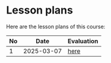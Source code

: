 # Lesson plans

Here are the lesson plans of this course:

No |Date      |Evaluation
---|----------|--------------------------
1  |2025-03-07|[here](20250307/README.md)

